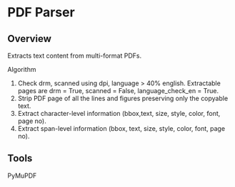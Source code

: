 # PDF Parser
## Overview
Extracts text content from multi-format PDFs.

Algorithm
1. Check drm, scanned using dpi, language > 40% english. Extractable pages are drm = True, scanned = False, language_check_en = True.
2. Strip PDF page of all the lines and figures preserving only the copyable text.
3. Extract character-level information (bbox,text, size, style, color, font, page no). 
4. Extract span-level information (bbox, text, size, style, color, font, page no). 
## Tools
PyMuPDF
